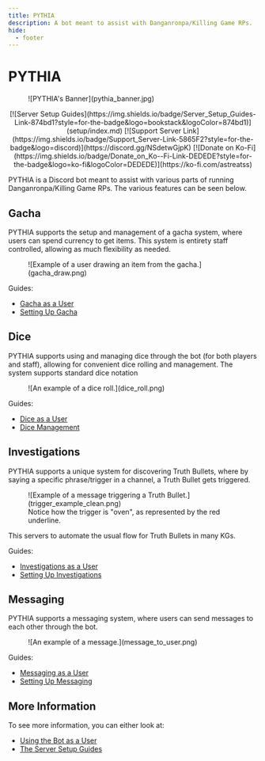 ```yaml
---
title: PYTHIA
description: A bot meant to assist with Danganronpa/Killing Game RPs.
hide:
  - footer
---
```


# PYTHIA

<figure markdown>
  ![PYTHIA's Banner](pythia_banner.jpg)
</figure>

<p align="center" markdown="1">
  [![Server Setup Guides](https://img.shields.io/badge/Server_Setup_Guides-Link-874bd1?style=for-the-badge&logo=bookstack&logoColor=874bd1)](setup/index.md)
  [![Support Server Link](https://img.shields.io/badge/Support_Server-Link-5865F2?style=for-the-badge&logo=discord)](https://discord.gg/NSdetwGjpK)
  [![Donate on Ko-Fi](https://img.shields.io/badge/Donate_on_Ko--Fi-Link-DEDEDE?style=for-the-badge&logo=ko-fi&logoColor=DEDEDE)](https://ko-fi.com/astreatss)
</p>

PYTHIA is a Discord bot meant to assist with various parts of running Danganronpa/Killing Game RPs. The various features can be seen below.

## Gacha

PYTHIA supports the setup and management of a gacha system, where users can spend currency to get items. This system is entirety staff controlled, allowing as much flexibility as needed.

<figure markdown>
  ![Example of a user drawing an item from the gacha.](gacha_draw.png)
</figure>

Guides:
- [Gacha as a User](usage/gacha.md)
- [Setting Up Gacha](setup/gacha_setup.md)

## Dice

PYTHIA supports using and managing dice through the bot (for both players and staff), allowing for convenient dice rolling and management. The system supports standard dice notation

<figure markdown>
  ![An example of a dice roll.](dice_roll.png)
</figure>

Guides:
- [Dice as a User](dice.md)
- [Dice Management](dice_management.md)

## Investigations

PYTHIA supports a unique system for discovering Truth Bullets, where by saying a specific phrase/trigger in a channel, a Truth Bullet gets triggered.
<figure markdown>
  ![Example of a message triggering a Truth Bullet.](trigger_example_clean.png)
  <figcaption>Notice how the trigger is "oven", as represented by the red underline.</figcaption>
</figure>

This servers to automate the usual flow for Truth Bullets in many KGs. 

Guides:
- [Investigations as a User](usage/investigations.md)
- [Setting Up Investigations](setup/investigations_setup.md)

## Messaging

PYTHIA supports a messaging system, where users can send messages to each other through the bot.

<figure markdown>
  ![An example of a message.](message_to_user.png)
</figure>

Guides:
- [Messaging as a User](usage/messaging.md)
- [Setting Up Messaging](setup/messaging_setup.md)

## More Information

To see more information, you can either look at:
- [Using the Bot as a User](usage/index.md)
- [The Server Setup Guides](setup/index.md)